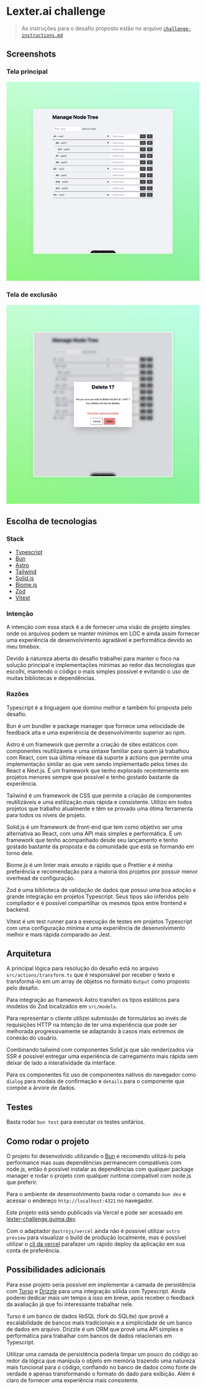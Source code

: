 # Lexter.ai challenge

> As instruções para o desafio proposto estão no arquivo [`challenge-instructions.md`](./challenge-instructions.md)

## Screenshots

### Tela principal
![Main screen](./docs/main-screen.jpeg)

### Tela de exclusão
![Delete confirmation screen](./docs/delete-screen.jpeg)

## Escolha de tecnologias

### Stack
- [Typescript](https://typescriptlang.org)
- [Bun](https://bun.sh)
- [Astro](https://astro.build)
- [Tailwind](https://tailwindcss.com)
- [Solid.js](https://solidjs.com)
- [Biome.js](https://biomejs.dev)
- [Zod](https://zod.dev)
- [Vitest](https://vitest.dev)

### Intenção

A intenção com essa stack é a de fornecer uma visão de projeto simples onde os arquivos podem se manter mínimos em LOC e ainda assim fornecer uma experiência de desenvolvimento agradável e performática devido ao meu timebox.

Devido à natureza aberta do desafio trabalhei para manter o foco na solução principal e implementações mínimas ao redor das tecnologias que escolhi, mantendo o código o mais simples possível e evitando o uso de muitas bibliotecas e dependências.

### Razões

Typescript é a linguagem que domino melhor e também foi proposta pelo desafio.

Bun é um bundler e package manager que fornece uma velocidade de feedback alta e uma experiência de desenvolvimento superior ao npm.

Astro é um framework que permite a criação de sites estáticos com componentes reutilizáveis e uma sintaxe familiar para quem já trabalhou com React, com sua última release dá suporte à actions que permite uma implementação similar ao que vem sendo implementado pelos times do React e Next.js.
É um framework que tenho explorado recentemente em projetos menores sempre que possível e tenho gostado bastante da experiência.

Tailwind é um framework de CSS que permite a criação de componentes reutilizáveis e uma estilização mais rápida e consistente. Utilizo em todos projetos que trabalho atualmente e têm se provado uma ótima ferramenta para todos os níveis de projeto.

Solid.js é um framework de front-end que tem como objetivo ser uma alternativa ao React, com uma API mais simples e performática. É um framework que tenho acompanhado desde seu lançamento e tenho gostado bastante da proposta e da comunidade que está se formando em torno dele.

Biome.js é um linter mais enxuto e rápido que o Prettier e é minha preferência e recomendação para a maioria dos projetos por possuir menor overhead de configuração.

Zod é uma biblioteca de validação de dados que possui uma boa adoção e grande integração em projetos Typescript.
Seus tipos são inferidos pelo compilador e é possível compartilhar os mesmos tipos entre frontend e backend.

Vitest é um test runner para a execução de testes em projetos Typescript com uma configuração mínima e uma experiência de desenvolvimento melhor e mais rápida comparado ao Jest.

## Arquitetura

A principal lógica para resolução do desafio está no arquivo `src/actions/transform.ts` que é responsável por receber o texto e transformá-lo em um array de objetos no formato `Output` como proposto pelo desafio.

Para integração ao framework Astro transferi os tipos estáticos para modelos do Zod localizados em `src/models`.

Para representar o cliente utilizei submissão de formulários ao invés de requisições HTTP na intenção de ter uma experiência que pode ser melhorada progressivamente se adaptando à casos mais extremos de conexão do usuário.

Combinando tailwind com componentes Solid.js que são renderizados via SSR é possível entregar uma experiência de carregamento mais rápida sem deixar de lado a interatividade da interface.

Para os componentes fiz uso de componentes nativos do navegador como `dialog` para modais de confirmação e `details` para o componente que compõe a árvore de dados.

## Testes

Basta rodar `bun test` para executar os testes unitários.

## Como rodar o projeto

O projeto foi desenvolvido utilizando o [Bun](https://bun.sh) e recomendo utilizá-lo pela performance mas suas dependências permanecem compatíveis com node.js, então é possível instalar as dependências com qualquer package manager e rodar o projeto com qualquer runtime compatível com node.js que preferir.

Para o ambiente de desenvolvimento basta rodar o comando `bun dev` e acessar o endereço `http://localhost:4321` no navegador.

Este projeto está sendo publicado via Vercel e pode ser acessado em [lexter-challenge.guima.dev](https://lexter-challenge.guima.dev).

Com o adaptador `@astrojs/vercel` ainda não é possível utilizar `astro preview` para visualizar o build de produção localmente, mas é possível utilizar o [cli da vercel](https://vercel.com/docs/cli) parafazer um rápido deploy da aplicação em sua conta de preferência.

## Possibilidades adicionais

Para esse projeto seria possível em implementar a camada de persistência com [Turso](https://turso.dev) e [Drizzle](https://orm.drizzle.team) para uma integração sólida com Typescript.
Ainda poderei dedicar mais um tempo à isso em breve, após receber o feedback da avaliação já que foi interessante trabalhar nele.

Turso é um banco de dados libSQL (fork do SQLite) que provê a escalabilidade de bancos mais tradicionais e a simplicidade de um banco de dados em arquivo.
Drizzle é um ORM que provê uma API simples e performática para trabalhar com bancos de dados relacionais em Typescript.

Utilizar uma camada de persistência poderia limpar um pouco do código ao redor da lógica que manipula o objeto em memória trazendo uma natureza mais funcional para o código, confiando no banco de dados como fonte de verdade e apenas transformando o formato do dado para exibição. Além é claro de fornecer uma experiência mais consistente.
